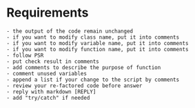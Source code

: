 # Requirements

    - the output of the code remain unchanged
    - if you want to modify class name, put it into comments
    - if you want to modify variable name, put it into comments
    - if you want to modify function name, put it into comments
    - follow PSR
    - put check result in comments
    - add comments to describe the purpose of function 
    - comment unused variables
    - append a list if your change to the script by comments
    - review your re-factored code before answer
    - reply with markdown [REPLY]
    - add "try/catch" if needed
